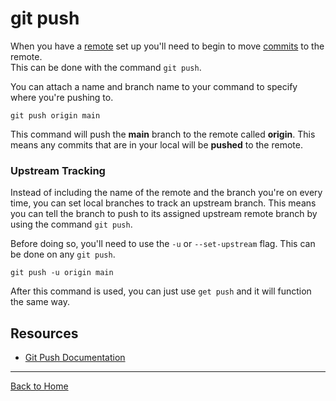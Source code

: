 # git push

When you have a [remote](./REMOTE.md) set up you'll need to begin to move [commits](./COMMIT.md) to the remote.  
This can be done with the command `git push`.

You can attach a name and branch name to your command to specify where you're pushing to.

```
git push origin main
```

This command will push the **main** branch to the remote called **origin**. 
This means any commits that are in your local will be **pushed** to the remote.

### Upstream Tracking

Instead of including the name of the remote and the branch you're on every time, you can set local branches to track an upstream branch.
This means you can tell the branch to push to its assigned upstream remote branch by using the command `git push`.

Before doing so, you'll need to use the `-u` or `--set-upstream` flag. This can be done on any `git push`.

```
git push -u origin main
```

After this command is used, you can just use `get push` and it will function the same way.

## Resources
- [Git Push Documentation](https://git-scm.com/docs/git-push)

---

[Back to Home](../README.md)